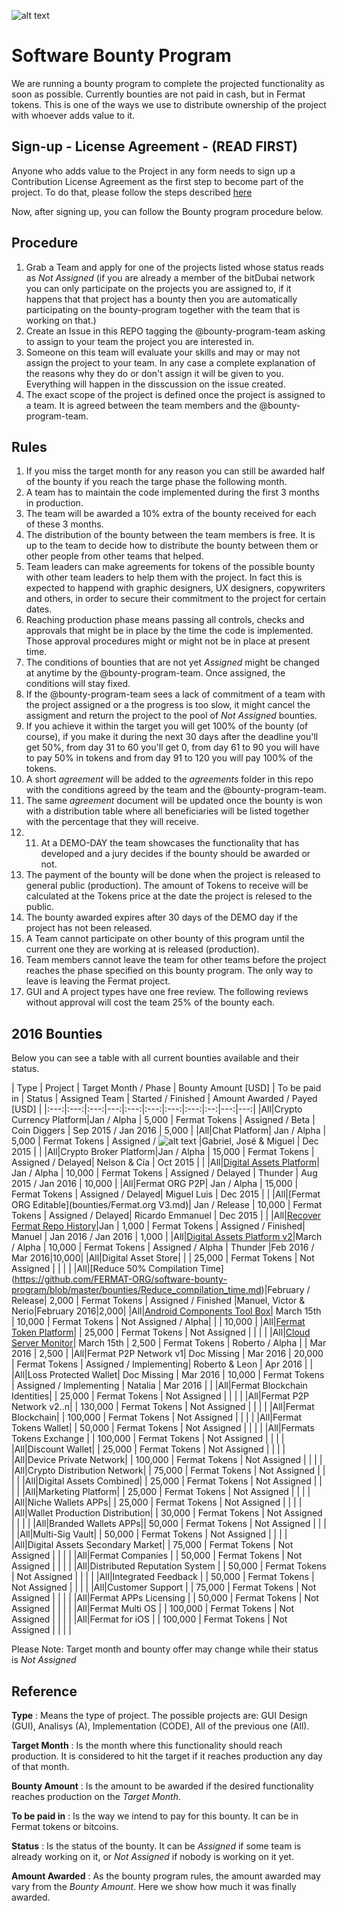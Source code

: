 ![alt text](https://github.com/bitDubai/media-kit/blob/master/MediaKit/Fermat%20Branding/Fermat%20Logotype/Fermat_Logo_3D.png "Fermat Logo")

# Software Bounty Program

We are running a bounty program to complete the projected functionality as soon as possible. Currently bounties are not paid in cash, but in Fermat tokens. This is one of the ways we use to distribute ownership of the project with whoever adds value to it. 

## Sign-up - License Agreement - (READ FIRST)
Anyone who adds value to the Project in any form needs to sign up a Contribution License Agreement as the first step to become part of the project. To do that, please follow the steps described [here](https://github.com/bitDubai/contribution-program/tree/master/license-agreements/README.md) 

Now, after signing up,  you can follow the Bounty program procedure below.

## Procedure

1. Grab a Team and apply for one of the projects listed whose status reads as _Not Assigned_ (if you are already a member of the bitDubai network you can only participate on the projects you are assigned to, if it happens that that project has a bounty then you are automatically participating on the bounty-program together with the team that is working on that.)
2. Create an Issue in this REPO tagging the @bounty-program-team asking to assign to your team the project you are interested in.
3. Someone on this team will evaluate your skills and may or may not assign the project to your team. In any case a complete explanation of the reasons why they do or don't assign it will be given to you. Everything will happen in the disscussion on the issue created.
4. The exact scope of the project is defined once the project is assigned to a team. It is agreed between the team members and the @bounty-program-team.

## Rules

1. If you miss the target month for any reason you can still be awarded half of the bounty if you reach the targe phase the following month.
2. A team has to maintain the code implemented during the first 3 months in production. 
3. The team will be awarded a 10% extra of the bounty received for each of these 3 months.
4. The distribution of the bounty between the team members is free. It is up to the team to decide how to distribute the bounty between them or other people from other teams that helped.
5. Team leaders can make agreements for tokens of the possible bounty with other team leaders to help them with the project. In fact this is expected to happend with graphic designers, UX designers, copywriters and others, in order to secure their commitment to the project for certain dates.
6. Reaching production phase means passing all controls, checks and approvals that might be in place by the time the code is implemented. Those approval procedures might or might not be in place at present time.
7. The conditions of bounties that are not yet _Assigned_ might be changed at anytime by the @bounty-program-team. Once assigned, the conditions will stay fixed.
8. If the @bounty-program-team sees a lack of commitment of a team with the project assigned or a the progress is too slow, it might cancel the assigment and return the project to the pool of _Not Assigned_ bounties.
9. If you achieve it within the target you will get 100% of the bounty (of course), if you make it during the next 30 days after the deadline you'll get 50%, from day 31 to 60 you'll get 0, from day 61 to 90 you will have to pay 50% in tokens and from day 91 to 120 you will pay 100% of the tokens.
10. A short _agreement_ will be added to the _agreements_ folder in this repo with the conditions agreed by the team and the @bounty-program-team.
11. The same _agreement_ document will be updated once the bounty is won with a distribution table where all beneficiaries will be listed together with the percentage that they will receive.
12. 11. At a DEMO-DAY the team showcases the functionality that has developed and a jury decides if the bounty should be awarded or not.
13. The payment of the bounty will be done when the project is released to general public (production). The amount of Tokens to receive will be calculated at the Tokens price at the date the project is relesed to the public.
14. The bounty awarded expires after 30 days of the DEMO day if the project has not been released.
15. A Team cannot participate on other bounty of this program until the current one they are working at is released (production).
16. Team members cannot leave the team for other teams before the project reaches the phase specified on this bounty program. The only way to leave is leaving the Fermat project.
17. GUI and A project types have one free review. The following reviews without approval will cost the team 25% of the bounty each.

## 2016 Bounties

Below you can see a table with all current bounties available and their status. 

| Type | Project |  Target Month / Phase | Bounty Amount [USD] | To be paid in | Status | Assigned Team | Started / Finished | Amount Awarded / Payed [USD] |
|:---:|:---:|:---:|---:|:---:|:---:|:---:|:---:|:--:|---:|---:|
|All|Crypto Currency Platform|Jan / Alpha | 5,000 | Fermat Tokens | Assigned / Beta | Coin Diggers | Sep 2015 / Jan 2016 | 5,000 | 
|All|Chat Platform| Jan / Alpha  | 5,000 | Fermat Tokens | Assigned / ![alt text](https://raw.githubusercontent.com/Fermat-ORG/software-bounty-program/master/stamp-delayedq.png "Delayed")
|Gabriel, José & Miguel | Dec 2015 | | 
|All|Crypto Broker Platform|Jan / Alpha | 15,000 | Fermat Tokens | Assigned / Delayed| Nelson & Cía | Oct 2015 | | 
|All|[Digital Assets Platform](https://github.com/FERMAT-ORG/bounty-program/blob/master/bounties/Digital-Asset-Platform.md)| Jan / Alpha | 10,000 | Fermat Tokens | Assigned / Delayed | Thunder | Aug 2015 / Jan 2016 | 10,000 | 
|All|Fermat ORG P2P| Jan / Alpha | 15,000 | Fermat Tokens | Assigned / Delayed| Miguel Luis | Dec 2015 | | 
|All|[Fermat ORG Editable](bounties/Fermat.org V3.md)| Jan / Release | 10,000 | Fermat Tokens | Assigned / Delayed| Ricardo Emmanuel | Dec 2015 | |
|All|[Recover Fermat Repo History](https://github.com/Fermat-ORG/bounty-program/blob/master/bounties/Recover-FermatRepoHistory.md)|Jan | 1,000 | Fermat Tokens | Assigned / Finished| Manuel | Jan 2016 / Jan 2016 | 1,000 | 
|All|[Digital Assets Platform v2](https://github.com/FERMAT-ORG/bounty-program/blob/master/bounties/Digital%20Assets%20Platform%20v2.md)|March / Alpha | 10,000 | Fermat Tokens | Assigned / Alpha | Thunder  |Feb 2016 / Mar 2016|10,000| 
|All|Digital Asset Store|  | | 25,000 | Fermat Tokens | Not Assigned | | | | 
|All|[Reduce 50% Compilation Time] (https://github.com/FERMAT-ORG/software-bounty-program/blob/master/bounties/Reduce_compilation_time.md)|February / Release| 2,000 | Fermat Tokens | Assigned / Finished |Manuel, Victor & Nerio|February 2016|2,000| 
|All|[Android Components Tool Box](https://github.com/FERMAT-ORG/bounty-program/blob/master/bounties/Android_Toolbox_v1.md)| March 15th | 10,000 | Fermat Tokens | Not Assigned / Alpha| | | 10,000 | 
|All|[Fermat Token Platform](https://github.com/FERMAT-ORG/bounty-program/blob/master/bounties/Fermat-Token-Platform.md)|  | 25,000 | Fermat Tokens | Not Assigned | | | | 
|All|[Cloud Server Monitor](https://github.com/Rart3001/bounty-program/blob/master/bounties/P2P_Cloud_Server_v1.md)| March 15th | 2,500 | Fermat Tokens | Roberto / Alpha | | Mar 2016 | 2,500 | 
|All|Fermat P2P Network v1| Doc Missing | Mar 2016 | 20,000 | Fermat Tokens | Assigned / Implementing| Roberto & Leon | Apr 2016 | | 
|All|Loss Protected Wallet| Doc Missing | Mar 2016 | 10,000 | Fermat Tokens | Assigned / Implementing | Natalia | Mar 2016 | | 
|All|Fermat Blockchain Identities|  | 25,000 | Fermat Tokens | Not Assigned | | | | 
|All|Fermat P2P Network v2..n| | 130,000 | Fermat Tokens | Not Assigned | | | | 
|All|Fermat Blockchain| | 100,000 | Fermat Tokens | Not Assigned | | | | 
|All|Fermat Tokens Wallet| | 50,000 | Fermat Tokens | Not Assigned | | | | 
|All|Fermats Tokens Exchange | | 100,000 | Fermat Tokens | Not Assigned | | | | 
|All|Discount Wallet|  | 25,000 | Fermat Tokens | Not Assigned | | | | 
|All|Device Private Network| | 100,000 | Fermat Tokens | Not Assigned | | | | 
|All|Crypto Distribution Network|  | 75,000 | Fermat Tokens | Not Assigned | | | | 
|All|Digital Assets Combined| | 25,000 | Fermat Tokens | Not Assigned | | | | 
|All|Marketing Platform| | 25,000 | Fermat Tokens | Not Assigned | | | | 
|All|Niche Wallets APPs| | 25,000 | Fermat Tokens | Not Assigned | | | | 
|All|Wallet Production Distribution| | 30,000 | Fermat Tokens | Not Assigned | | | | 
|All|Branded Wallets APPs|| 50,000 | Fermat Tokens | Not Assigned | | | | 
|All|Multi-Sig Vault|  | 50,000 | Fermat Tokens | Not Assigned | | | | 
|All|Digital Assets Secondary Market|   | 75,000 | Fermat Tokens | Not Assigned | | | | 
|All|Fermat Companies |   | 50,000 | Fermat Tokens | Not Assigned | | | | 
|All|Distributed Reputation System | | 50,000 | Fermat Tokens | Not Assigned | | | | 
|All|Integrated Feedback |  | 50,000 | Fermat Tokens | Not Assigned | | | | 
|All|Customer Support |  | 75,000 | Fermat Tokens | Not Assigned | | | | 
|All|Fermat APPs Licensing | | 50,000 | Fermat Tokens | Not Assigned | | | | 
|All|Fermat Multi OS | | 100,000 | Fermat Tokens | Not Assigned | | | | 
|All|Fermat for iOS |  | 100,000 | Fermat Tokens | Not Assigned | | | | 



Please Note: Target month and bounty offer may change while their status is _Not Assigned_

## Reference 

**Type** : Means the type of project. The possible projects are: GUI Design (GUI), Analisys (A), Implementation (CODE), All of the previous one (All).

**Target Month** : Is the month where this functionality should reach production. It is considered to hit the target if it reaches production any day of that month.

**Bounty Amount** : Is the amount to be awarded if the desired functionality reaches production on the _Target Month_. 

**To be paid in** : Is the way we intend to pay for this bounty. It can be in Fermat tokens or bitcoins.

**Status** : Is the status of the bounty. It can be _Assigned_ if some team is already working on it, or _Not Assigned_ if nobody is working on it yet.

**Amount Awarded** : As the bounty program rules, the amount awarded may vary from the _Bounty Amount_. Here we show how much it was finally awarded.
